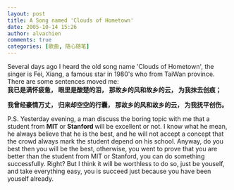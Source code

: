 ```yaml
---
layout: post
title: A Song named 'Clouds of Hometown'
date: 2005-10-14 15:26
author: alvachien
comments: true
categories: [歌曲, 随心随笔]
---
```

<div id="bp-C678F199F470A1FB_296-content">
<div>Several days ago I heard the old song name 'Clouds of Hometown', the singer is Fei, Xiang, a famous star in 1980's who from TaiWan province.</div>
<div> </div>
<div>There are some sentences moved me:</div>
<div><strong>我已是满怀疲惫，
眼里是酸楚的泪，
那故乡的风和故乡的云，
为我抹去创痕；

我曾经豪情万丈，
归来却空空的行囊，
那故乡的风和故乡的云，
为我抚平创伤。</strong></div>
<div> </div>
<div>P.S. Yesterday evening, a man discuss the boring topic with me that a student from <strong>MIT </strong>or <strong>Stanford </strong>will be excellent or not. I know what he mean, he always believe that he is the best, and he will not accept a concept that the crowd always mark the student depend on his school. Anyway, do you best then you will be the best, otherwise, you went to prove that you are better than the student from MIT or Stanford, you can do something successfully. Right? But I think it will be worthless to do so, just be youself, and take everything easy, you is succeed just because you have been youself already.</div>
</div>
